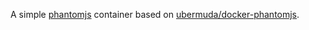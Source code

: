 A simple [phantomjs](http://phantomjs.org/) container based on [ubermuda/docker-phantomjs](https://github.com/ubermuda/docker-phantomjs).
